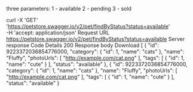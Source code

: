 three parameters:
1 - available
2 - pending
3 - sold


curl -X 'GET' \
  'https://petstore.swagger.io/v2/pet/findByStatus?status=available' \
  -H 'accept: application/json'
Request URL
https://petstore.swagger.io/v2/pet/findByStatus?status=available
Server response
Code	Details
200	
Response body
Download
[
  {
    "id": 9223372036854776000,
    "category": {
      "id": 1,
      "name": "cats"
    },
    "name": "Fluffy",
    "photoUrls": [
      "http://example.com/cat.png"
    ],
    "tags": [
      {
        "id": 1,
        "name": "cute"
      }
    ],
    "status": "available"
  },
  {
    "id": 9223372036854776000,
    "category": {
      "id": 1,
      "name": "cats"
    },
    "name": "Fluffy",
    "photoUrls": [
      "http://example.com/cat.png"
    ],
    "tags": [
      {
        "id": 1,
        "name": "cute"
      }
    ],
    "status": "available"
  }
